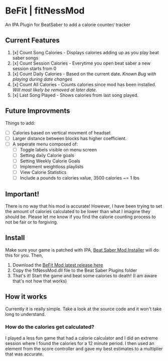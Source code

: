 # BeFit | fitNessMod
An IPA Plugin for BeatSaber to add a calorie counter/ tracker

## Current Features
1.  [x] Count Song Calories    - Displays calories adding up as you play beat saber songs
2.  [x] Count Session Calories - Everytime you open beat saber a new session starts from 0
3.  [x] Count Daily Calories   - Based on the current date. *Known Bug with playing during date changes*
4.  [x] Count All Calories     - Counts calories since mod has been installed. *Will most likely be removed at later date.*
5.  [x] Last Song Played       - Shows calories from last song played.

## Future Improvments
Things to add:
* [ ] Calories based on vertical movment of headset
* [ ] Larger distance between blocks has higher coefficient.
* [ ] A seperate menu composed of:
  * [ ] Toggle labels visible on menu screen
  * [ ] Setting daily Calorie goals
  * [ ] Setting Weekly Calorie Goals
  * [ ] Implement weightloss playlists
  * [ ] View Calorie Statistics
  * [ ] Include a pounds to calories value, 3500 calories ~= 1 lbs

## Important!
There is no way that his mod is accurate! However, I have been trying to set the amount of calories calculated to be lower than what I imagine they should be. Please let me know if you find the calorie counting process to not be fair or to forgiving.

## Install
Make sure your game is patched with IPA, [Beat Saber Mod Installer](https://github.com/Umbranoxio/BeatSaberModInstaller/releases) will do this for you. Then,
1.  Download the [BeFit Mod latest release here]()
2.  Copy the fitNessMod.dll file to the Beat Saber Plugins folder
3.  That's it! Start the game and beat some calories to death! (I am aware that's not how that works)

## How it works
Currently it is really simple. Take a look at the source code and it won't take long to understand.

### How do the calories get calculated?
I played a less fun game that had a calorie calculator and I did an extreme session where I found the calories for a 12 minute period. I then used an element from the score controller and gave my best estimates to a multiplier that was accurate.


  

